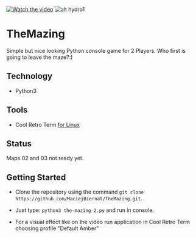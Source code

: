 [![Watch the video](https://i.imgur.com/0E2wxoW.png)](https://youtu.be/jsgQRKnU0gI)
![alt hydro1](https://i.imgur.com/aW5FWKW.png)


# TheMazing
Simple but nice looking Python console game for 2 Players. Who first is going to leave the maze?:)

## Technology
- Python3

## Tools
- Cool Retro Term [for Linux](https://github.com/Swordfish90/cool-retro-term)


## Status

Maps 02 and 03 not ready yet. 


## Getting Started

- Clone the repository using the command `git clone https://github.com/MaciejBiernat/TheMazing.git`.

- Just type: `python3 the-mazing-2.py` and run in console.

- For a visual effect like on the video run application in Cool Retro Term choosing profile "Default Amber"
